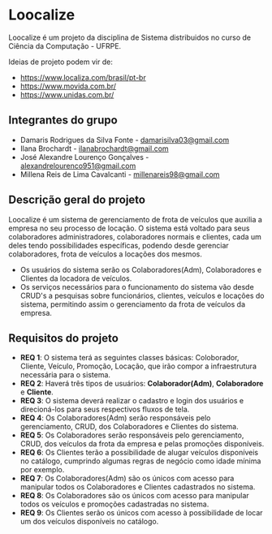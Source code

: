 # Loocalize
Loocalize é um projeto da disciplina de Sistema distribuidos no curso de Ciência da Computação - UFRPE.

Ideias de projeto podem vir de:
- https://www.localiza.com/brasil/pt-br
- https://www.movida.com.br/
- https://www.unidas.com.br/

## Integrantes do grupo

- Damaris Rodrigues da Silva Fonte - damarisilva03@gmail.com
- Ilana Brochardt - ilanabrochardt@gmail.com
- José Alexandre Lourenço Gonçalves - alexandrelourenco951@gmail.com
- Millena Reis de Lima Cavalcanti - millenareis98@gmail.com

## Descrição geral do projeto
Loocalize é um sistema de gerenciamento de frota de veículos que auxilia a empresa no seu processo de locação. O sistema está voltado para seus colaboradores administradores, colaboradores normais e clientes, cada um deles tendo possibilidades específicas, podendo desde gerenciar colaboradores, frota de veículos a locações dos mesmos.

- Os usuários do sistema serão os Colaboradores(Adm), Colaboradores e Clientes da locadora de veículos.
- Os serviços necessários para o funcionamento do sistema vão desde CRUD's a pesquisas sobre funcionários, clientes, veículos e locações do sistema, permitindo assim o gerenciamento da frota de veículos da empresa.

## Requisitos do projeto
- **REQ 1**: O sistema terá as seguintes classes básicas: Coloborador, Cliente, Veículo, Promoção, Locação, que irão compor a infraestrutura necessária para o sistema.
- **REQ 2**: Haverá três tipos de usuários: **Colaborador(Adm)**, **Colaboradore** e **Cliente**. 
- **REQ 3**: O sistema deverá realizar o cadastro e login dos usuários e direcioná-los para seus respectivos fluxos de tela.
- **REQ 4**: Os Colaboradores(Adm) serão responsáveis pelo gerenciamento, CRUD, dos Colaboradores e Clientes do sistema.
- **REQ 5**: Os Colaboradores serão responsáveis pelo gerenciamento, CRUD, dos veículos da frota da empresa e pelas promoções disponíveis.
- **REQ 6**: Os Clientes terão a possibilidade de alugar veículos disponíveis no catálogo, cumprindo algumas regras de negócio como idade mínima por exemplo.
- **REQ 7**: Os Colaboradores(Adm) são os únicos com acesso para manipular todos os Colaboradores e Clientes cadastrados no sistema.
- **REQ 8**: Os Colaboradores são os únicos com acesso para manipular todos os veículos e promoções cadastradas no sistema.
- **REQ 9**: Os Clientes serão os únicos com acesso à possibilidade de locar um dos veículos disponíveis no catálogo.


